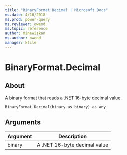 ```yaml
---
title: "BinaryFormat.Decimal | Microsoft Docs"
ms.date: 4/16/2018
ms.prod: power-query
ms.reviewer: owend
ms.topic: reference
author: minewiskan
ms.author: owend
manager: kfile
---
```

# BinaryFormat.Decimal

  
## About  
A binary format that reads a .NET 16-byte decimal value.  
  
```  
BinaryFormat.Decimal(binary as binary) as any  
```  
  
## Arguments  
  
|Argument|Description|  
|------------|---------------|  
|binary|A .NET 16-byte decimal value|  
  
